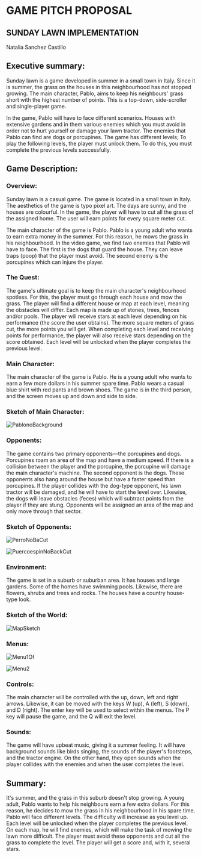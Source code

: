 # GAME PITCH PROPOSAL

## SUNDAY LAWN IMPLEMENTATION

Natalia Sanchez Castillo


## Executive summary: 

Sunday lawn is a game developed in summer in a small town in Italy. Since it is summer, the grass on the houses in this neighbourhood has not stopped growing. The main character, Pablo, aims to keep his neighbours' grass short with the highest number of points. This is a top-down, side-scroller and single-player game.

In the game, Pablo will have to face different scenarios. Houses with extensive gardens and in them various enemies which you must avoid in order not to hurt yourself or damage your lawn tractor. The enemies that Pablo can find are dogs or porcupines. The game has different levels; To play the following levels, the player must unlock them. To do this, you must complete the previous levels successfully.

## Game Description:

### Overview:

Sunday lawn is a casual game. The game is located in a small town in Italy. The aesthetics of the game is typo pixel art. The days are sunny, and the houses are colourful. In the game, the player will have to cut all the grass of the assigned home. The user will earn points for every square meter cut. 

The main character of the game is Pablo. Pablo is a young adult who wants to earn extra money in the summer. For this reason, he mows the grass in his neighbourhood. In the video game, we find two enemies that Pablo will have to face. The first is the dogs that guard the house. They can leave traps (poop) that the player must avoid. The second enemy is the porcupines which can injure the player.

### The Quest:
The game's ultimate goal is to keep the main character's neighbourhood spotless. For this, the player must go through each house and mow the grass. The player will find a different house or map at each level, meaning the obstacles will differ. Each map is made up of stones, trees, fences and/or pools.
The player will receive stars at each level depending on his performance (the score the user obtains). The more square meters of grass cut, the more points you will get. When completing each level and receiving points for performance, the player will also receive stars depending on the score obtained. Each level will be unlocked when the player completes the previous level.

### Main Character: 

The main character of the game is Pablo. He is a young adult who wants to earn a few more dollars in his summer spare time. Pablo wears a casual blue shirt with red pants and brown shoes. The game is in the third person, and the screen moves up and down and side to side. 

### Sketch of Main Character:


![PablonoBackground](https://user-images.githubusercontent.com/92798821/212987904-f239cee5-7475-4d5d-8192-f343ab69e085.png)



### Opponents: 

The game contains two primary opponents—the porcupines and dogs. Porcupines roam an area of the map and have a medium speed. If there is a collision between the player and the porcupine, the porcupine will damage the main character's machine.
The second opponent is the dogs. These opponents also hang around the house but have a faster speed than porcupines. If the player collides with the dog-type opponent, his lawn tractor will be damaged, and he will have to start the level over. Likewise, the dogs will leave obstacles (feces) which will subtract points from the player if they are stung.
Opponents will be assigned an area of the map and only move through that sector.


### Sketch of Opponents:
   
![PerroNoBaCut](https://user-images.githubusercontent.com/92798821/212987943-1544c3a7-4590-431c-8b76-19f18dfeece9.png)

![PuercoespinNoBackCut](https://user-images.githubusercontent.com/92798821/212987951-550506b5-4885-4f19-aad1-74d502ec6e73.png)



### Environment: 

The game is set in a suburb or suburban area. It has houses and large gardens. Some of the homes have swimming pools. Likewise, there are flowers, shrubs and trees and rocks. The houses have a country house-type look.

### Sketch of the World:



![MapSketch](https://user-images.githubusercontent.com/92798821/212988008-c4dd0b0e-ff5d-4b80-8428-23c07e8c808a.png)



### Menus:
 
![Menu1Of](https://user-images.githubusercontent.com/92798821/212988034-c5a54f4b-589b-49eb-b42f-b057b3fb6281.png)

![Menu2](https://user-images.githubusercontent.com/92798821/212988046-8f5d9622-8626-4f13-8f38-98c7abc6bd42.jpeg)


### Controls:

The main character will be controlled with the up, down, left and right arrows. Likewise, it can be moved with the keys W (up), A (left), S (down), and D (right). The enter key will be used to select within the menus. The P key will pause the game, and the Q will exit the level.


### Sounds:

The game will have upbeat music, giving it a summer feeling. It will have background sounds like birds singing, the sounds of the player's footsteps, and the tractor engine. On the other hand, they open sounds when the player collides with the enemies and when the user completes the level.


## Summary:
	
It's summer, and the grass in this suburb doesn't stop growing. A young adult, Pablo wants to help his neighbours earn a few extra dollars. For this reason, he decides to mow the grass in his neighbourhood in his spare time. Pablo will face different levels. The difficulty will increase as you level up. Each level will be unlocked when the player completes the previous level. On each map, he will find enemies, which will make the task of mowing the lawn more difficult. The player must avoid these opponents and cut all the grass to complete the level.
The player will get a score and, with it, several stars.

